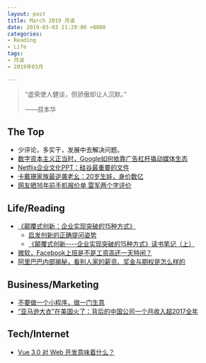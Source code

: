 ```yaml
---
layout: post
title: March 2019 月读
date: 2019-03-03 21:29:00 +0800
categories:
- Reading
- Life
tags:
- 月读
- 2019年03月

---
```


<blockquote class="blockquote-center">
<p>“虚荣使人健谈，但骄傲却让人沉默。”</p>
<p>——叔本华</p>
</blockquote>

## The Top

- 少评论，多实干，发展中去解决问题。
- [数字资本主义正当时，Google如何依靠广告杠杆撬动媒体生态](https://36kr.com/p/5149660.html)
- [Netflix企业文化PPT：硅谷最重要的文件 ](http://www.sohu.com/a/16676163_114965)
- [卡戴珊家族最逆袭老幺：20岁生娃，身价数亿](http://news.ifeng.com/a/20180220/56146453_0.shtml)
- [网友晒16年前手机报价单 雷军两个字评价](https://www.cnbeta.com/articles/tech/826893.htm)

## Life/Reading

- [《颠覆式创新：企业实现突破的15种方式》](https://book.douban.com/subject/26997783/)
	- [启发创新的正确提问姿势](https://book.douban.com/review/8445192/)
	- [《颠覆式创新----企业实现突破的15种方式》读书笔记（上）](https://zhuanlan.zhihu.com/p/28345870)
- [微软，Facebook上班是不是工资高还一天特闲？](https://www.zhihu.com/question/48220335/answer/527308770)
- [阿里巴巴内部揭秘，看别人家的薪资、奖金与期权是怎么样的](https://www.weibo.com/ttarticle/p/show?id=2309403963137308099009)


## Business/Marketing

- [不要做一个小程序，做一门生意](https://36kr.com/p/5141385.html)
- [“亚马逊大衣”在美国火了：背后的中国公司一个月收入超2017全年](https://www.cnbeta.com/articles/tech/821475.htm)


## Tech/Internet

- [Vue 3.0 对 Web 开发意味着什么？](https://www.infoq.cn/article/N4fvcuaqjoim-akRhhiJ)
